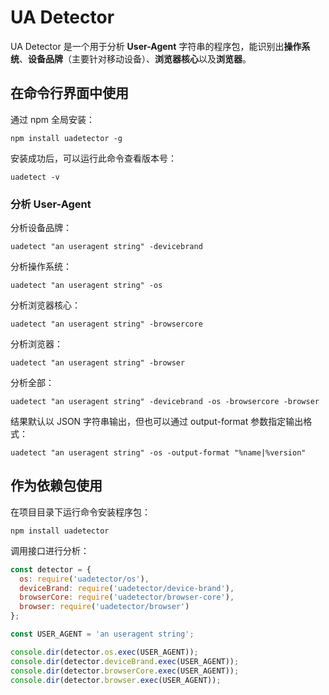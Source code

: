 # UA Detector

UA Detector 是一个用于分析 **User-Agent** 字符串的程序包，能识别出**操作系统**、**设备品牌**（主要针对移动设备）、**浏览器核心**以及**浏览器**。


## 在命令行界面中使用

通过 npm 全局安装：

```
npm install uadetector -g
```

安装成功后，可以运行此命令查看版本号：

```
uadetect -v
```

### 分析 User-Agent

分析设备品牌：
```
uadetect "an useragent string" -devicebrand
```
分析操作系统：
```
uadetect "an useragent string" -os
```
分析浏览器核心：
```
uadetect "an useragent string" -browsercore
```
分析浏览器：
```
uadetect "an useragent string" -browser
```
分析全部：
```
uadetect "an useragent string" -devicebrand -os -browsercore -browser
```

结果默认以 JSON 字符串输出，但也可以通过 output-format 参数指定输出格式：

```
uadetect "an useragent string" -os -output-format "%name|%version"
```


## 作为依赖包使用

在项目目录下运行命令安装程序包：

```
npm install uadetector
```

调用接口进行分析：

``` javascript
const detector = {
  os: require('uadetector/os'),
  deviceBrand: require('uadetector/device-brand'),
  browserCore: require('uadetector/browser-core'),
  browser: require('uadetector/browser')
};

const USER_AGENT = 'an useragent string';

console.dir(detector.os.exec(USER_AGENT));
console.dir(detector.deviceBrand.exec(USER_AGENT));
console.dir(detector.browserCore.exec(USER_AGENT));
console.dir(detector.browser.exec(USER_AGENT));
```
